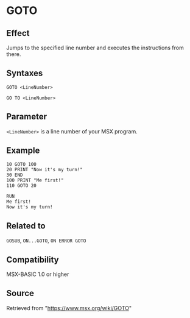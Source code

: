 # GOTO

## Effect

Jumps to the specified line number and executes the instructions from there.

## Syntaxes

`GOTO <LineNumber>`

`GO TO <LineNumber>`

## Parameter

`<LineNumber>` is a line number of your MSX program.

## Example

```basic
10 GOTO 100
20 PRINT "Now it's my turn!"
30 END
100 PRINT "Me first!"
110 GOTO 20
 
RUN
Me first!
Now it's my turn!
```

## Related to 

`GOSUB`, `ON...GOTO`, `ON ERROR GOTO`

## Compatibility 

MSX-BASIC 1.0 or higher

## Source

Retrieved from "https://www.msx.org/wiki/GOTO"
